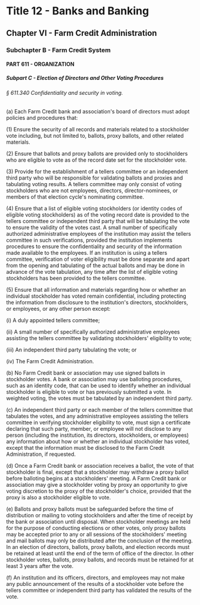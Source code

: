 
# Title 12 - Banks and Banking
## Chapter VI - Farm Credit Administration
### Subchapter B - Farm Credit System
#### PART 611 - ORGANIZATION
##### Subpart C - Election of Directors and Other Voting Procedures
###### § 611.340 Confidentiality and security in voting.

(a) Each Farm Credit bank and association's board of directors must adopt policies and procedures that:

(1) Ensure the security of all records and materials related to a stockholder vote including, but not limited to, ballots, proxy ballots, and other related materials.

(2) Ensure that ballots and proxy ballots are provided only to stockholders who are eligible to vote as of the record date set for the stockholder vote.

(3) Provide for the establishment of a tellers committee or an independent third party who will be responsible for validating ballots and proxies and tabulating voting results. A tellers committee may only consist of voting stockholders who are not employees, directors, director-nominees, or members of that election cycle's nominating committee.

(4) Ensure that a list of eligible voting stockholders (or identity codes of eligible voting stockholders) as of the voting record date is provided to the tellers committee or independent third party that will be tabulating the vote to ensure the validity of the votes cast. A small number of specifically authorized administrative employees of the institution may assist the tellers committee in such verifications, provided the institution implements procedures to ensure the confidentiality and security of the information made available to the employees. If an institution is using a tellers committee, verification of voter eligibility must be done separate and apart from the opening and tabulating of the actual ballots and may be done in advance of the vote tabulation, any time after the list of eligible voting stockholders has been provided to the tellers committee.

(5) Ensure that all information and materials regarding how or whether an individual stockholder has voted remain confidential, including protecting the information from disclosure to the institution's directors, stockholders, or employees, or any other person except:

(i) A duly appointed tellers committee;

(ii) A small number of specifically authorized administrative employees assisting the tellers committee by validating stockholders' eligibility to vote;

(iii) An independent third party tabulating the vote; or

(iv) The Farm Credit Administration.

(b) No Farm Credit bank or association may use signed ballots in stockholder votes. A bank or association may use balloting procedures, such as an identity code, that can be used to identify whether an individual stockholder is eligible to vote or has previously submitted a vote. In weighted voting, the votes must be tabulated by an independent third party.

(c) An independent third party or each member of the tellers committee that tabulates the votes, and any administrative employees assisting the tellers committee in verifying stockholder eligibility to vote, must sign a certificate declaring that such party, member, or employee will not disclose to any person (including the institution, its directors, stockholders, or employees) any information about how or whether an individual stockholder has voted, except that the information must be disclosed to the Farm Credit Administration, if requested.

(d) Once a Farm Credit bank or association receives a ballot, the vote of that stockholder is final, except that a stockholder may withdraw a proxy ballot before balloting begins at a stockholders' meeting. A Farm Credit bank or association may give a stockholder voting by proxy an opportunity to give voting discretion to the proxy of the stockholder's choice, provided that the proxy is also a stockholder eligible to vote.

(e) Ballots and proxy ballots must be safeguarded before the time of distribution or mailing to voting stockholders and after the time of receipt by the bank or association until disposal. When stockholder meetings are held for the purpose of conducting elections or other votes, only proxy ballots may be accepted prior to any or all sessions of the stockholders' meeting and mail ballots may only be distributed after the conclusion of the meeting. In an election of directors, ballots, proxy ballots, and election records must be retained at least until the end of the term of office of the director. In other stockholder votes, ballots, proxy ballots, and records must be retained for at least 3 years after the vote.

(f) An institution and its officers, directors, and employees may not make any public announcement of the results of a stockholder vote before the tellers committee or independent third party has validated the results of the vote.

